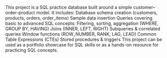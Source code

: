 This project is a SQL practice database built around a simple customer–order–product model.
It includes:
Database schema creation (customers, products, orders, order_items)
Sample data insertion
Queries covering basic to advanced SQL concepts:
Filtering, sorting, aggregation (WHERE, GROUP BY, HAVING)
Joins (INNER, LEFT, RIGHT)
Subqueries & correlated queries
Window functions (ROW_NUMBER, RANK, LAG, LEAD)
Common Table Expressions (CTEs)
Stored procedures & triggers
This project can be used as a portfolio showcase for SQL skills or as a hands-on resource for practicing SQL concepts.
